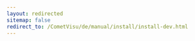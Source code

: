 ```yaml
---
layout: redirected
sitemap: false
redirect_to: /CometVisu/de/manual/install/install-dev.html
---
```


